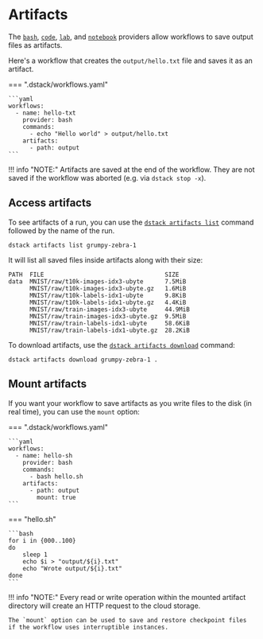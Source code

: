 # Artifacts

The [`bash`](../reference/providers/bash.md), [`code`](../reference/providers/code.md), 
[`lab`](../reference/providers/lab.md), and [`notebook`](../reference/providers/notebook.md) providers 
allow workflows to save output files as artifacts. 

Here's a workflow that creates the `output/hello.txt` file and saves it as an artifact.

=== ".dstack/workflows.yaml"

    ```yaml
    workflows:
      - name: hello-txt
        provider: bash
        commands:
          - echo "Hello world" > output/hello.txt
        artifacts:
          - path: output 
    ```

!!! info "NOTE:"
    Artifacts are saved at the end of the workflow.
    They are not saved if the workflow was aborted (e.g. via `dstack stop -x`).

## Access artifacts

To see artifacts of a run, you can use the
[`dstack artifacts list`](../reference/cli/artifacts.md#artifacts-list) command followed
by the name of the run.

```shell
dstack artifacts list grumpy-zebra-1
```

It will list all saved files inside artifacts along with their size:

```shell
PATH  FILE                                  SIZE
data  MNIST/raw/t10k-images-idx3-ubyte      7.5MiB
      MNIST/raw/t10k-images-idx3-ubyte.gz   1.6MiB
      MNIST/raw/t10k-labels-idx1-ubyte      9.8KiB
      MNIST/raw/t10k-labels-idx1-ubyte.gz   4.4KiB
      MNIST/raw/train-images-idx3-ubyte     44.9MiB
      MNIST/raw/train-images-idx3-ubyte.gz  9.5MiB
      MNIST/raw/train-labels-idx1-ubyte     58.6KiB
      MNIST/raw/train-labels-idx1-ubyte.gz  28.2KiB
```

To download artifacts, use the [`dstack artifacts download`](../reference/cli/artifacts.md#artifacts-download) command:

```shell
dstack artifacts download grumpy-zebra-1 .
```

## Mount artifacts

If you want your workflow to save artifacts as you write files to the disk (in real time), 
you can use the `mount` option:

=== ".dstack/workflows.yaml"

    ```yaml
    workflows:
      - name: hello-sh
        provider: bash
        commands:
          - bash hello.sh
        artifacts:
          - path: output
            mount: true
    ```

=== "hello.sh"

    ```bash
    for i in {000..100}
    do
        sleep 1
        echo $i > "output/${i}.txt"
        echo "Wrote output/${i}.txt"
    done
    ```

!!! info "NOTE:"
    Every read or write operation within the mounted artifact directory will create
    an HTTP request to the cloud storage.

    The `mount` option can be used to save and restore checkpoint files
    if the workflow uses interruptible instances.